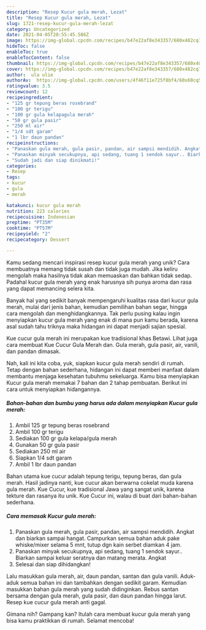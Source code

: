 ```yaml
---
description: "Resep Kucur gula merah, Lezat"
title: "Resep Kucur gula merah, Lezat"
slug: 1721-resep-kucur-gula-merah-lezat
category: Uncategorized
date: 2021-04-05T20:55:45.586Z
image: https://img-global.cpcdn.com/recipes/b47e22af8e343357/680x482cq70/kucur-gula-merah-foto-resep-utama.jpg
hideToc: false
enableToc: true
enableTocContent: false
thumbnail: https://img-global.cpcdn.com/recipes/b47e22af8e343357/680x482cq70/kucur-gula-merah-foto-resep-utama.jpg
cover: https://img-global.cpcdn.com/recipes/b47e22af8e343357/680x482cq70/kucur-gula-merah-foto-resep-utama.jpg
author:  ula ulie
authorAv:  https://img-global.cpcdn.com/users/4f46f11e725f8bf4/60x60cq50/avatar.jpg
ratingvalue: 3.5
reviewcount: 12
recipeingredient:
- "125 gr tepung beras rosebrand"
- "100 gr terigu"
- "100 gr gula kelapagula merah"
- "50 gr gula pasir"
- "250 ml air"
- "1/4 sdt garam"
- "1 lbr daun pandan"
recipeinstructions:
- "Panaskan gula merah, gula pasir, pandan, air sampsi mendidih. Angkat dan biarkan sampai hangat. Campurkan semua bahan aduk pake whiske/mixer selama 5 mnt, tutup dgn kain serbet diamkan 4 jam."
- "Panaskan minyak secukupnya, api sedang, tuang 1 sendok sayur.. Biarkan sampai keluar seratnya dan matang merata. Angkat"
- "Sudah jadi dan siap dinikmati!"
categories:
- Resep
tags:
- kucur
- gula
- merah

katakunci: kucur gula merah 
nutrition: 223 calories
recipecuisine: Indonesian
preptime: "PT35M"
cooktime: "PT57M"
recipeyield: "2"
recipecategory: Dessert

---
```



Kamu sedang mencari inspirasi resep kucur gula merah yang unik? Cara membuatnya memang tidak susah dan tidak juga mudah. Jika keliru mengolah maka hasilnya tidak akan memuaskan dan bahkan tidak sedap. Padahal kucur gula merah yang enak harusnya sih punya aroma dan rasa yang dapat memancing selera kita.


Banyak hal yang sedikit banyak mempengaruhi kualitas rasa dari kucur gula merah, mulai dari jenis bahan, kemudian pemilihan bahan segar, hingga cara mengolah dan menghidangkannya. Tak perlu pusing kalau ingin menyiapkan kucur gula merah yang enak di mana pun kamu berada, karena asal sudah tahu triknya maka hidangan ini dapat menjadi sajian spesial.

Kue cucur gula merah ini merupakan kue tradisional khas Betawi. Lihat juga cara membuat Kue Cucur Gula Merah dan. Gula merah, gula pasir, air, vanili, dan pandan dimasak.


Nah, kali ini kita coba, yuk, siapkan kucur gula merah sendiri di rumah. Tetap dengan bahan sederhana, hidangan ini dapat memberi manfaat dalam membantu menjaga kesehatan tubuhmu sekeluarga. Kamu bisa menyiapkan Kucur gula merah memakai 7 bahan dan 2 tahap pembuatan. Berikut ini cara untuk menyiapkan hidangannya.

<!--inarticleads1-->

##### Bahan-bahan dan bumbu yang harus ada dalam menyiapkan Kucur gula merah:

1. Ambil 125 gr tepung beras rosebrand
1. Ambil 100 gr terigu
1. Sediakan 100 gr gula kelapa/gula merah
1. Gunakan 50 gr gula pasir
1. Sediakan 250 ml air
1. Siapkan 1/4 sdt garam
1. Ambil 1 lbr daun pandan


Bahan utama kue cucur adalah tepung terigu, tepung beras, dan gula merah. Hasil jadinya nanti, kue cucur akan berwarna cokelat muda karena gula merah. Kue Cucur, kue tradisional Jawa yang sangat unik, karena tekture dan rasanya itu unik. Kue Cucur ini, walau di buat dari bahan-bahan sederhana. 

<!--inarticleads2-->

##### Cara memasak Kucur gula merah:

1. Panaskan gula merah, gula pasir, pandan, air sampsi mendidih. Angkat dan biarkan sampai hangat. Campurkan semua bahan aduk pake whiske/mixer selama 5 mnt, tutup dgn kain serbet diamkan 4 jam.
1. Panaskan minyak secukupnya, api sedang, tuang 1 sendok sayur.. Biarkan sampai keluar seratnya dan matang merata. Angkat
1. Selesai dan siap dihidangkan!

Lalu masukkan gula merah, air, daun pandan, santan dan gula vanili. Aduk-aduk semua bahan ini dan tambahkan dengan sedikit garam. Kemudian masukkan bahan gula merah yang sudah didinginkan. Rebus santan bersama dengan gula merah, gula pasir, dan daun pandan hingga larut. Resep kue cucur gula merah anti gagal. 

Gimana nih? Gampang kan? Itulah cara membuat kucur gula merah yang bisa kamu praktikkan di rumah. Selamat mencoba!
